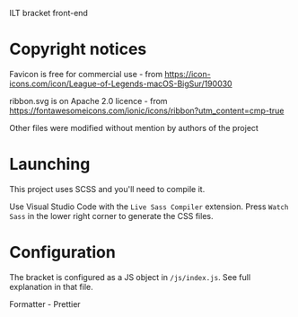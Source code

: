 ILT bracket front-end

# Copyright notices

Favicon is free for commercial use - from https://icon-icons.com/icon/League-of-Legends-macOS-BigSur/190030

ribbon.svg is on Apache 2.0 licence - from https://fontawesomeicons.com/ionic/icons/ribbon?utm_content=cmp-true

Other files were modified without mention by authors of the project

# Launching

This project uses SCSS and you'll need to compile it.

Use Visual Studio Code with the `Live Sass Compiler` extension. Press `Watch Sass` in the lower right corner to generate the CSS files.

# Configuration

The bracket is configured as a JS object in `/js/index.js`. See full explanation in that file.

Formatter - Prettier
